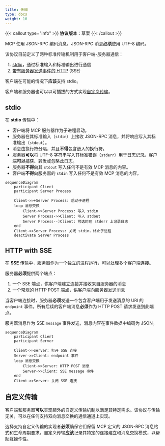 ```yaml
---
title: 传输
type: docs
weight: 10
---
```


{{< callout type="info" >}} **协议版本**：草案 {{< /callout >}}

MCP 使用 JSON-RPC 编码消息。JSON-RPC 消息**必须**使用 UTF-8 编码。

该协议目前定义了两种标准传输机制用于客户端-服务器通信：

1. [stdio](#stdio)，通过标准输入和标准输出进行通信
2. [带有服务器发送事件的 HTTP](#http-with-sse) (SSE)

客户端在可能的情况下**应该**支持 stdio。

客户端和服务器也可以以可插拔的方式实现[自定义传输](#custom-transports)。

## stdio

在 **stdio** 传输中：

- 客户端将 MCP 服务器作为子进程启动。
- 服务器在其标准输入（`stdin`）上接收 JSON-RPC 消息，并将响应写入其标准输出（`stdout`）。
- 消息由换行符分隔，并且**不得**包含嵌入的换行符。
- 服务器**可以**将 UTF-8 字符串写入其标准错误（`stderr`）用于日志记录。客户端**可以**捕获、转发或忽略此日志。
- 服务器**不得**向其 `stdout` 写入任何不是有效 MCP 消息的内容。
- 客户端**不得**向服务器的 `stdin` 写入任何不是有效 MCP 消息的内容。

```mermaid
sequenceDiagram
    participant Client
    participant Server Process

    Client->>+Server Process: 启动子进程
    loop 消息交换
        Client->>Server Process: 写入 stdin
        Server Process->>Client: 写入 stdout
        Server Process--)Client: 可选的在 stderr 上记录日志
    end
    Client->>Server Process: 关闭 stdin，终止子进程
    deactivate Server Process
```

## HTTP with SSE

在 **SSE** 传输中，服务器作为一个独立的进程运行，可以处理多个客户端连接。

服务器**必须**提供两个端点：

1. 一个 SSE 端点，供客户端建立连接并接收来自服务器的消息
2. 一个常规的 HTTP POST 端点，供客户端向服务器发送消息

当客户端连接时，服务器**必须**发送一个包含客户端用于发送消息的 URI 的 `endpoint` 事件。所有后续的客户端消息**必须**作为 HTTP POST 请求发送到此端点。

服务器消息作为 SSE `message` 事件发送，消息内容在事件数据中编码为 JSON。

```mermaid
sequenceDiagram
    participant Client
    participant Server

    Client->>Server: 打开 SSE 连接
    Server->>Client: endpoint 事件
    loop 消息交换
        Client->>Server: HTTP POST 消息
        Server->>Client: SSE message 事件
    end
    Client->>Server: 关闭 SSE 连接
```

## 自定义传输

客户端和服务器**可以**实现额外的自定义传输机制以满足其特定需求。该协议与传输无关，可以在任何支持双向消息交换的通信通道上实现。

选择支持自定义传输的实现者**必须**确保它们保留 MCP 定义的 JSON-RPC 消息格式和生命周期要求。自定义传输**应该**记录其特定的连接建立和消息交换模式，以帮助互操作性。
